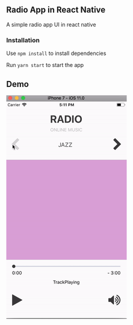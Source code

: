 ## Radio App in React Native
A simple radio app UI in react native

### Installation

 Use `npm install` to install dependencies
 
 Run `yarn start` to start the app
 
 ## Demo
 
 ![Alt Text](radio_app.gif)



